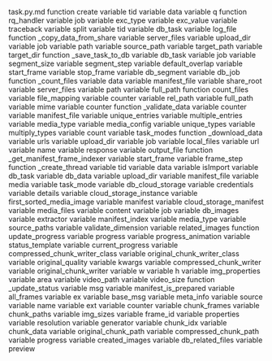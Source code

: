 task.py.md
function create
	variable tid
	variable data
	variable q
function rq_handler
	variable job
	variable exc_type
	variable exc_value
	variable traceback
	variable split
	variable tid
	variable db_task
	variable log_file
function _copy_data_from_share
	variable server_files
	variable upload_dir
	variable job
	variable path
	variable source_path
	variable target_path
	variable target_dir
function _save_task_to_db
	variable db_task
	variable job
	variable segment_size
	variable segment_step
	variable default_overlap
	variable start_frame
	variable stop_frame
	variable db_segment
	variable db_job
function _count_files
	variable data
	variable manifest_file
	variable share_root
	variable server_files
	variable path
	variable full_path
	function count_files
		variable file_mapping
		variable counter
		variable rel_path
		variable full_path
		variable mime
	variable counter
function _validate_data
	variable counter
	variable manifest_file
	variable unique_entries
	variable multiple_entries
	variable media_type
	variable media_config
	variable unique_types
	variable multiply_types
	variable count
	variable task_modes
function _download_data
	variable urls
	variable upload_dir
	variable job
	variable local_files
	variable url
	variable name
	variable response
	variable output_file
function _get_manifest_frame_indexer
	variable start_frame
	variable frame_step
function _create_thread
	variable tid
	variable data
	variable isImport
	variable db_task
	variable db_data
	variable upload_dir
	variable manifest_file
	variable media
	variable task_mode
	variable db_cloud_storage
	variable credentials
	variable details
	variable cloud_storage_instance
	variable first_sorted_media_image
	variable manifest
	variable cloud_storage_manifest
	variable media_files
	variable content
	variable job
	variable db_images
	variable extractor
	variable manifest_index
	variable media_type
	variable source_paths
	variable validate_dimension
	variable related_images
	function update_progress
		variable progress
		variable progress_animation
		variable status_template
		variable current_progress
	variable compressed_chunk_writer_class
	variable original_chunk_writer_class
	variable original_quality
	variable kwargs
	variable compressed_chunk_writer
	variable original_chunk_writer
	variable w
	variable h
	variable img_properties
	variable area
	variable video_path
	variable video_size
	function _update_status
		variable msg
	variable manifest_is_prepared
	variable all_frames
	variable ex
	variable base_msg
	variable meta_info
	variable source
	variable name
	variable ext
	variable counter
	variable chunk_frames
	variable chunk_paths
	variable img_sizes
	variable frame_id
	variable properties
	variable resolution
	variable generator
	variable chunk_idx
	variable chunk_data
	variable original_chunk_path
	variable compressed_chunk_path
	variable progress
	variable created_images
	variable db_related_files
	variable preview
